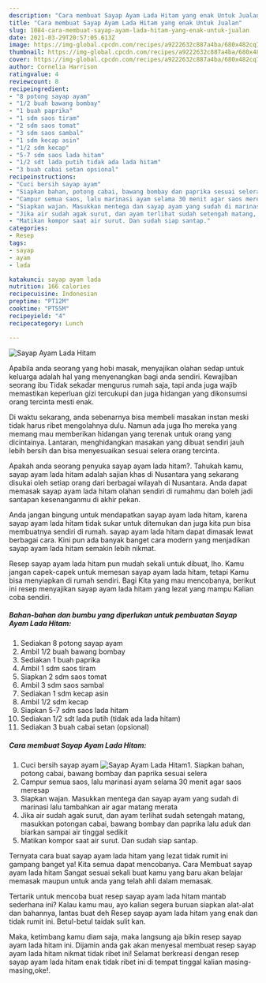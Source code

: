 ```yaml
---
description: "Cara membuat Sayap Ayam Lada Hitam yang enak Untuk Jualan"
title: "Cara membuat Sayap Ayam Lada Hitam yang enak Untuk Jualan"
slug: 1084-cara-membuat-sayap-ayam-lada-hitam-yang-enak-untuk-jualan
date: 2021-03-29T20:57:05.613Z
image: https://img-global.cpcdn.com/recipes/a9222632c887a4ba/680x482cq70/sayap-ayam-lada-hitam-foto-resep-utama.jpg
thumbnail: https://img-global.cpcdn.com/recipes/a9222632c887a4ba/680x482cq70/sayap-ayam-lada-hitam-foto-resep-utama.jpg
cover: https://img-global.cpcdn.com/recipes/a9222632c887a4ba/680x482cq70/sayap-ayam-lada-hitam-foto-resep-utama.jpg
author: Cornelia Harrison
ratingvalue: 4
reviewcount: 8
recipeingredient:
- "8 potong sayap ayam"
- "1/2 buah bawang bombay"
- "1 buah paprika"
- "1 sdm saos tiram"
- "2 sdm saos tomat"
- "3 sdm saos sambal"
- "1 sdm kecap asin"
- "1/2 sdm kecap"
- "5-7 sdm saos lada hitam"
- "1/2 sdt lada putih tidak ada lada hitam"
- "3 buah cabai setan opsional"
recipeinstructions:
- "Cuci bersih sayap ayam"
- "Siapkan bahan, potong cabai, bawang bombay dan paprika sesuai selera"
- "Campur semua saos, lalu marinasi ayam selama 30 menit agar saos meresap"
- "Siapkan wajan. Masukkan mentega dan sayap ayam yang sudah di marinasi lalu tambahkan air agar matang merata"
- "Jika air sudah agak surut, dan ayam terlihat sudah setengah matang, masukkan potongan cabai, bawang bombay dan paprika lalu aduk dan biarkan sampai air tinggal sedikit"
- "Matikan kompor saat air surut. Dan sudah siap santap."
categories:
- Resep
tags:
- sayap
- ayam
- lada

katakunci: sayap ayam lada 
nutrition: 166 calories
recipecuisine: Indonesian
preptime: "PT12M"
cooktime: "PT55M"
recipeyield: "4"
recipecategory: Lunch

---
```



![Sayap Ayam Lada Hitam](https://img-global.cpcdn.com/recipes/a9222632c887a4ba/680x482cq70/sayap-ayam-lada-hitam-foto-resep-utama.jpg)

Apabila anda seorang yang hobi masak, menyajikan olahan sedap untuk keluarga adalah hal yang menyenangkan bagi anda sendiri. Kewajiban seorang ibu Tidak sekadar mengurus rumah saja, tapi anda juga wajib memastikan keperluan gizi tercukupi dan juga hidangan yang dikonsumsi orang tercinta mesti enak.

Di waktu  sekarang, anda sebenarnya bisa membeli masakan instan meski tidak harus ribet mengolahnya dulu. Namun ada juga lho mereka yang memang mau memberikan hidangan yang terenak untuk orang yang dicintainya. Lantaran, menghidangkan masakan yang dibuat sendiri jauh lebih bersih dan bisa menyesuaikan sesuai selera orang tercinta. 



Apakah anda seorang penyuka sayap ayam lada hitam?. Tahukah kamu, sayap ayam lada hitam adalah sajian khas di Nusantara yang sekarang disukai oleh setiap orang dari berbagai wilayah di Nusantara. Anda dapat memasak sayap ayam lada hitam olahan sendiri di rumahmu dan boleh jadi santapan kesenanganmu di akhir pekan.

Anda jangan bingung untuk mendapatkan sayap ayam lada hitam, karena sayap ayam lada hitam tidak sukar untuk ditemukan dan juga kita pun bisa membuatnya sendiri di rumah. sayap ayam lada hitam dapat dimasak lewat berbagai cara. Kini pun ada banyak banget cara modern yang menjadikan sayap ayam lada hitam semakin lebih nikmat.

Resep sayap ayam lada hitam pun mudah sekali untuk dibuat, lho. Kamu jangan capek-capek untuk memesan sayap ayam lada hitam, tetapi Kamu bisa menyiapkan di rumah sendiri. Bagi Kita yang mau mencobanya, berikut ini resep menyajikan sayap ayam lada hitam yang lezat yang mampu Kalian coba sendiri.

<!--inarticleads1-->

##### Bahan-bahan dan bumbu yang diperlukan untuk pembuatan Sayap Ayam Lada Hitam:

1. Sediakan 8 potong sayap ayam
1. Ambil 1/2 buah bawang bombay
1. Sediakan 1 buah paprika
1. Ambil 1 sdm saos tiram
1. Siapkan 2 sdm saos tomat
1. Ambil 3 sdm saos sambal
1. Sediakan 1 sdm kecap asin
1. Ambil 1/2 sdm kecap
1. Siapkan 5-7 sdm saos lada hitam
1. Sediakan 1/2 sdt lada putih (tidak ada lada hitam)
1. Sediakan 3 buah cabai setan (opsional)




<!--inarticleads2-->

##### Cara membuat Sayap Ayam Lada Hitam:

1. Cuci bersih sayap ayam
<img src="https://img-global.cpcdn.com/steps/d1eefe4fca393554/160x128cq70/sayap-ayam-lada-hitam-langkah-memasak-1-foto.jpg" alt="Sayap Ayam Lada Hitam">1. Siapkan bahan, potong cabai, bawang bombay dan paprika sesuai selera
1. Campur semua saos, lalu marinasi ayam selama 30 menit agar saos meresap
1. Siapkan wajan. Masukkan mentega dan sayap ayam yang sudah di marinasi lalu tambahkan air agar matang merata
1. Jika air sudah agak surut, dan ayam terlihat sudah setengah matang, masukkan potongan cabai, bawang bombay dan paprika lalu aduk dan biarkan sampai air tinggal sedikit
1. Matikan kompor saat air surut. Dan sudah siap santap.




Ternyata cara buat sayap ayam lada hitam yang lezat tidak rumit ini gampang banget ya! Kita semua dapat mencobanya. Cara Membuat sayap ayam lada hitam Sangat sesuai sekali buat kamu yang baru akan belajar memasak maupun untuk anda yang telah ahli dalam memasak.

Tertarik untuk mencoba buat resep sayap ayam lada hitam mantab sederhana ini? Kalau kamu mau, ayo kalian segera buruan siapkan alat-alat dan bahannya, lantas buat deh Resep sayap ayam lada hitam yang enak dan tidak rumit ini. Betul-betul taidak sulit kan. 

Maka, ketimbang kamu diam saja, maka langsung aja bikin resep sayap ayam lada hitam ini. Dijamin anda gak akan menyesal membuat resep sayap ayam lada hitam nikmat tidak ribet ini! Selamat berkreasi dengan resep sayap ayam lada hitam enak tidak ribet ini di tempat tinggal kalian masing-masing,oke!.

